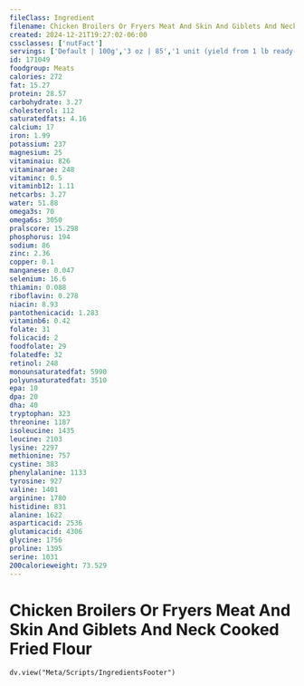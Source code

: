 ```yaml
---
fileClass: Ingredient
filename: Chicken Broilers Or Fryers Meat And Skin And Giblets And Neck Cooked Fried Flour
created: 2024-12-21T19:27:02-06:00
cssclasses: ['nutFact']
servings: ['Default | 100g','3 oz | 85','1 unit (yield from 1 lb ready-to-cook chicken) | 212','1 chicken | 708']
id: 171049
foodgroup: Meats
calories: 272
fat: 15.27
protein: 28.57
carbohydrate: 3.27
cholesterol: 112
saturatedfats: 4.16
calcium: 17
iron: 1.99
potassium: 237
magnesium: 25
vitaminaiu: 826
vitaminarae: 248
vitaminc: 0.5
vitaminb12: 1.11
netcarbs: 3.27
water: 51.88
omega3s: 70
omega6s: 3050
pralscore: 15.298
phosphorus: 194
sodium: 86
zinc: 2.36
copper: 0.1
manganese: 0.047
selenium: 16.6
thiamin: 0.088
riboflavin: 0.278
niacin: 8.93
pantothenicacid: 1.283
vitaminb6: 0.42
folate: 31
folicacid: 2
foodfolate: 29
folatedfe: 32
retinol: 248
monounsaturatedfat: 5990
polyunsaturatedfat: 3510
epa: 10
dpa: 20
dha: 40
tryptophan: 323
threonine: 1187
isoleucine: 1435
leucine: 2103
lysine: 2297
methionine: 757
cystine: 383
phenylalanine: 1133
tyrosine: 927
valine: 1401
arginine: 1780
histidine: 831
alanine: 1622
asparticacid: 2536
glutamicacid: 4306
glycine: 1756
proline: 1395
serine: 1031
200calorieweight: 73.529
---
```


# Chicken Broilers Or Fryers Meat And Skin And Giblets And Neck Cooked Fried Flour

```dataviewjs
dv.view("Meta/Scripts/IngredientsFooter")
```